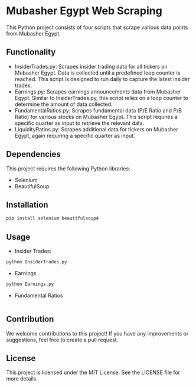 # Mubasher Egypt Web Scraping

This Python project consists of four scripts that scrape various data points from Mubasher Egypt.

## Functionality
- InsiderTrades.py: Scrapes insider trading data for all tickers on Mubasher Egypt. Data is collected until a predefined loop counter is reached. This script is designed to run daily to capture the latest insider trades.
- Earnings.py: Scrapes earnings announcements data from Mubasher Egypt. Similar to InsiderTrades.py, this script relies on a loop counter to determine the amount of data collected.
- FundamentalRatios.py: Scrapes fundamental data (P/E Ratio and P/B Ratio) for various stocks on Mubasher Egypt. This script requires a specific quarter as input to retrieve the relevant data.
- LiquidityRatios.py: Scrapes additional data for tickers on Mubasher Egypt, again requiring a specific quarter as input.

## Dependencies
This project requires the following Python libraries:

- Selenium
- BeautifulSoup

## Installation
```bash
pip install selenium beautifulsoup4
```
## Usage
- Insider Trades:

```bash
python InsiderTrades.py
```
- Earnings

```bash
python Earnings.py
```

- Fundamental Ratios

```bash

```

## Contribution
We welcome contributions to this project! If you have any improvements or suggestions, feel free to create a pull request.

## License
This project is licensed under the MIT License. See the LICENSE file for more details.

